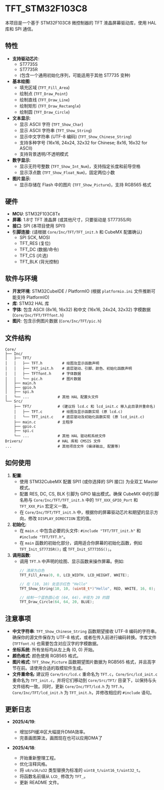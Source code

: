 # TFT_STM32F103C8

本项目是一个基于 STM32F103C8 微控制器的 TFT 液晶屏幕驱动库，使用 HAL 库和 SPI 通信。

## 特性

*   **支持驱动芯片**:
    *   ST7735S
    *   ST7735R
    *   (包含一个通用初始化序列，可能适用于其他 ST7735 变种)
*   **基本绘图**:
    *   填充区域 (`TFT_Fill_Area`)
    *   绘制点 (`TFT_Draw_Point`)
    *   绘制直线 (`TFT_Draw_Line`)
    *   绘制矩形 (`TFT_Draw_Rectangle`)
    *   绘制圆 (`TFT_Draw_Circle`)
*   **文本显示**:
    *   显示 ASCII 字符 (`TFT_Show_Char`)
    *   显示 ASCII 字符串 (`TFT_Show_String`)
    *   显示中文字符串 (UTF-8 编码) (`TFT_Show_Chinese_String`)
    *   支持多种字号 (16x16, 24x24, 32x32 for Chinese; 8x16, 16x32 for ASCII)
    *   支持背景透明/不透明模式
*   **数字显示**:
    *   显示无符号整数 (`TFT_Show_Int_Num`)，支持指定长度和前导空格
    *   显示浮点数 (`TFT_Show_Float_Num`)，固定两位小数
*   **图片显示**:
    *   显示存储在 Flash 中的图片 (`TFT_Show_Picture`)，支持 RGB565 格式

## 硬件

*   **MCU**: STM32F103C8Tx
*   **屏幕**: 1.8寸 TFT 液晶屏 (或其他尺寸，只要驱动是 ST7735S/R)
*   **接口**: SPI (本项目使用 SPI1)
*   **引脚连接**: (请根据 `Core/Inc/TFT/TFT_init.h` 和 CubeMX 配置确认)
    *   SPI SCK, MOSI
    *   TFT_RES (复位)
    *   TFT_DC (数据/命令)
    *   TFT_CS (片选)
    *   TFT_BLK (背光控制)

## 软件与环境

*   **开发环境**: STM32CubeIDE / PlatformIO (根据 `platformio.ini` 文件推断可能支持 PlatformIO)
*   **库**: STM32 HAL 库
*   **字体**: 包含 ASCII (8x16, 16x32) 和中文 (16x16, 24x24, 32x32) 字模数据 (`Core/Inc/TFT/TFTfont.h`)
*   **图片**: 包含示例图片数据 (`Core/Inc/TFT/pic.h`)

## 文件结构

```
Core/
├── Inc/
│   ├── TFT/
│   │   ├── TFT.h         # 绘图及显示函数声明
│   │   ├── TFT_init.h    # 底层驱动、引脚、颜色、初始化函数声明
│   │   ├── TFTfont.h     # 字体数据
│   │   └── pic.h         # 图片数据
│   ├── main.h
│   ├── gpio.h
│   ├── spi.h
│   └── ...             # 其他 HAL 配置头文件
└── Src/
    ├── TFT/            # (建议将 lcd.c 和 lcd_init.c 移入此目录并重命名)
    │   ├── TFT.c         # 绘图及显示函数实现 (原 lcd.c)
    │   └── TFT_init.c    # 底层驱动及初始化函数实现 (原 lcd_init.c)
    ├── main.c          # 主程序
    ├── gpio.c
    ├── spi.c
    └── ...             # 其他 HAL 驱动和系统文件
Drivers/                # HAL 库和 CMSIS 文件
...                     # 其他项目文件 (编译输出, 配置等)
```

## 如何使用

1.  **配置**:
    *   使用 STM32CubeMX 配置 SPI1 (或你选择的 SPI 接口) 为全双工 Master 模式。
    *   配置 RES, DC, CS, BLK 引脚为 GPIO 输出模式。确保 CubeMX 中的引脚名称与 `Core/Inc/TFT/TFT_init.h` 中的 `TFT_XXX_GPIO_Port` 和 `TFT_XXX_Pin` 宏定义一致。
    *   在 `Core/Inc/TFT/TFT_init.h` 中，根据你的屏幕驱动芯片和期望的显示方向，修改 `DISPLAY_DIRECTION` 宏的值。
2.  **初始化**:
    *   在 `main.c` 中包含必要的头文件: `#include "TFT/TFT_init.h"` 和 `#include "TFT/TFT.h"`。
    *   在 `main` 函数的初始化部分，调用适合你屏幕的初始化函数，例如 `TFT_Init_ST7735R();` 或 `TFT_Init_ST7735S();`。
3.  **调用函数**:
    *   调用 `TFT.h` 中声明的绘图、显示函数来操作屏幕。例如:
        ```c
        // 清屏为白色
        TFT_Fill_Area(0, 0, LCD_WIDTH, LCD_HEIGHT, WHITE);

        // 在 (10, 10) 处显示红色 "Hello"
        TFT_Show_String(10, 10, (uint8_t*)"Hello", RED, WHITE, 16, 0);

        // 绘制一个蓝色圆心在 (64, 64)，半径为 20 的圆
        TFT_Draw_Circle(64, 64, 20, BLUE);
        ```

## 注意事项

*   **中文字符串**: `TFT_Show_Chinese_String` 函数期望接收 UTF-8 编码的字符串。确保你的源文件保存为 UTF-8 格式，或者在传入前进行编码转换。字库文件 (`TFTfont.h`) 也需要包含对应汉字的字模数据。
*   **坐标系统**: 所有坐标均从左上角 (0, 0) 开始。
*   **颜色格式**: 颜色使用 RGB565 格式。
*   **图片格式**: `TFT_Show_Picture` 函数期望图片数据为 RGB565 格式，并且高字节在前。请使用合适的取模软件生成。
*   **文件重命名**: 建议将 `Core/Src/lcd.c` 重命名为 `TFT.c`，`Core/Src/lcd_init.c` 重命名为 `TFT_init.c`，并将它们移动到 `Core/Src/TFT/` 目录下，以保持与头文件结构一致。同时，更新 `Core/Inc/TFT/lcd.h` 为 `TFT.h`，`Core/Inc/TFT/lcd_init.h` 为 `TFT_init.h`，并修改相应的 `#include` 语句。

## 更新日志

*   **2025/4/19**:
    *   增加SPI缓冲区大幅提升DMA效率。
    *   完善画图算法，画图现在也可以应用DMA了

*   **2025/4/18**:
    *   开始重新整理工程。
    *   优化注释风格。
    *   将 `u8/u16/u32` 类型替换为标准的 `uint8_t/uint16_t/uint32_t`。
    *   将函数名前缀从 `LCD_` 修改为 `TFT_`。
    *   更新 README 文件。